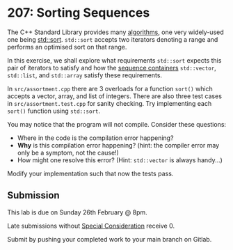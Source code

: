 # 207: Sorting Sequences

The C++ Standard Library provides many [algorithms](https://en.cppreference.com/w/cpp/header/algorithm), one very widely-used one being [std::sort](https://en.cppreference.com/w/cpp/algorithm/sort). `std::sort` accepts two iterators denoting a range and performs an optimised sort on that range.

In this exercise, we shall explore what requirements `std::sort` expects this pair of iterators to satisfy and how the [sequence containers](https://en.cppreference.com/w/cpp/container) `std::vector`, `std::list`, and `std::array` satisfy these requirements.

In `src/assortment.cpp` there are 3 overloads for a function `sort()` which accepts a vector, array, and list of integers. There are also three test cases in `src/assortment.test.cpp` for sanity checking.
Try implementing each `sort()` function using `std::sort`.

You may notice that the program will not compile.
Consider these questions:
- Where in the code is the compilation error happening?
- **Why** is this compilation error happening? (hint: the compiler error may only be a symptom, not the cause!)
- How might one resolve this error? (Hint: `std::vector` is always handy...)

Modify your implementation such that now the tests pass.

## Submission

This lab is due on Sunday 26th February @ 8pm.

Late submissions without [Special Consideration](https://www.student.unsw.edu.au/special-consideration) receive 0.

Submit by pushing your completed work to your main branch on Gitlab.